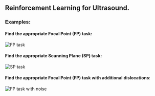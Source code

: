 ## Reinforcement Learning for Ultrasound.

### Examples:

#### Find the appropriate Focal Point (FP) task:
![](docs/anim_fp_disloc_p000_10.gif "FP task")

#### Find the appropriate Scanning Plane (SP) task:
![](docs/anim_pp_p000_42.gif "SP task")

#### Find the appropriate Focal Point (FP) task with additional dislocations:
![](docs/anim_fp_p025_42.gif "FP task with noise")



